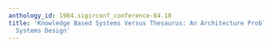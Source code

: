 ```yaml
---
anthology_id: 1984.sigirconf_conference-84.18
title: 'Knowledge Based Systems Versus Thesaurus: An Architecture Problem About Expert
  Systems Design'
---
```

